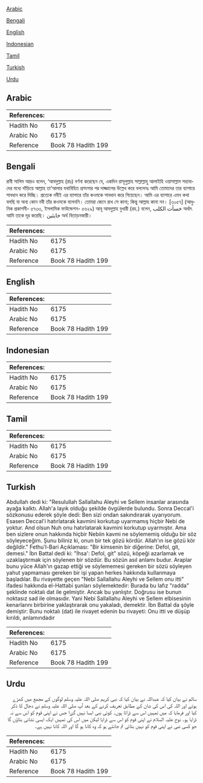 [Arabic](#arabic)

[Bengali](#bengali)

[English](#english)

[Indonesian](#indonesian)

[Tamil](#tamil)

[Turkish](#turkish)

[Urdu](#urdu)

## Arabic


<div dir="rtl" lang="ar" style={{fontSize:'larger',backgroundColor:'#f8f9fa',padding:20}}>

</div>
<div style={{backgroundColor:'#f8f9fa',padding:20, marginBottom: 10}}><table> <thead> <tr> <th>References:</th> <th></th> </tr> </thead> <tbody><tr><td>Hadith No</td><td>6175</td></tr><tr><td>Arabic No</td><td>6175</td></tr><tr><td>Reference</td><td>Book 78 Hadith 199</td></tr></tbody></table></div>

## Bengali


<div dir="ltr" lang="bn" style={{fontSize:'larger',backgroundColor:'#f8f9fa',padding:20}}>
রাবী সালিম আরও বলেন, ‘আবদুল্লাহ (রাঃ) বর্ণনা করেছেন যে, একদিন রাসূলুল্লাহ সাল্লাল্লাহু আলাইহি ওয়াসাল্লাম সহাবাদের মধ্যে দাঁড়িয়ে আল্লাহ তা‘আলার যথাবিহিত প্রশংসার পর দাজ্জালের উল্লেখ করে বললেনঃ আমি তোমাদের তার ব্যাপারে সাবধান করে দিচ্ছি। প্রত্যেক নবীই এর ব্যাপারে তাঁর কওমকে সাবধান করে গিয়েছেন। আমি এর ব্যাপারে এমন কথা বলছি যা অন্য কোন নবী তাঁর কওমকে বলেননি। তোমরা জেনে রাখ সে কানা; কিন্তু আল্লাহ কানা নন। [৩০৫৭] (আধুনিক প্রকাশনী- ৫৭৩৩, ইসলামিক ফাউন্ডেশন- ৫৬২৯) আবূ আবদুল্লাহ বুখারী (রহ.) বলেন, خسأت الكلب অর্থাৎ আমি তাকে দূর করেছি। خايئين অর্থ বিতাড়নকারী।
</div>
<div style={{backgroundColor:'#f8f9fa',padding:20, marginBottom: 10}}><table> <thead> <tr> <th>References:</th> <th></th> </tr> </thead> <tbody><tr><td>Hadith No</td><td>6175</td></tr><tr><td>Arabic No</td><td>6175</td></tr><tr><td>Reference</td><td>Book 78 Hadith 199</td></tr></tbody></table></div>

## English


<div dir="ltr" lang="en" style={{fontSize:'larger',backgroundColor:'#f8f9fa',padding:20}}>

</div>
<div style={{backgroundColor:'#f8f9fa',padding:20, marginBottom: 10}}><table> <thead> <tr> <th>References:</th> <th></th> </tr> </thead> <tbody><tr><td>Hadith No</td><td>6175</td></tr><tr><td>Arabic No</td><td>6175</td></tr><tr><td>Reference</td><td>Book 78 Hadith 199</td></tr></tbody></table></div>

## Indonesian


<div dir="ltr" lang="id" style={{fontSize:'larger',backgroundColor:'#f8f9fa',padding:20}}>

</div>
<div style={{backgroundColor:'#f8f9fa',padding:20, marginBottom: 10}}><table> <thead> <tr> <th>References:</th> <th></th> </tr> </thead> <tbody><tr><td>Hadith No</td><td>6175</td></tr><tr><td>Arabic No</td><td>6175</td></tr><tr><td>Reference</td><td>Book 78 Hadith 199</td></tr></tbody></table></div>

## Tamil


<div dir="ltr" lang="ta" style={{fontSize:'larger',backgroundColor:'#f8f9fa',padding:20}}>

</div>
<div style={{backgroundColor:'#f8f9fa',padding:20, marginBottom: 10}}><table> <thead> <tr> <th>References:</th> <th></th> </tr> </thead> <tbody><tr><td>Hadith No</td><td>6175</td></tr><tr><td>Arabic No</td><td>6175</td></tr><tr><td>Reference</td><td>Book 78 Hadith 199</td></tr></tbody></table></div>

## Turkish


<div dir="ltr" lang="tr" style={{fontSize:'larger',backgroundColor:'#f8f9fa',padding:20}}>
Abdullah dedi ki: "Resulullah Sallallahu Aleyhi ve Sellem insanlar arasında ayağa kalktı. Allah'a layık olduğu şekilde övgülerde bulundu. Sonra Deccal'i sözkonusu ederek şöyle dedi: Ben sizi ondan sakındırarak uyarıyorum. Esasen Deccal'i hatırlatarak kavmini korkutup uyarmamış hiçbir Nebi de yoktur. And olsun Nuh onu hatırlatarak kavmini korkutup uyarmıştır. Ama ben sizlere onun hakkında hiçbir Nebiin kavmi ne söylememiş olduğu bir söz söyleyeceğim. Şunu biliniz ki, onun bir tek gözü kördür. Allah'ın ise gözü kör değildir." Fethu'l-Bari Açıklaması: "Bir kimsenin bir diğerine: Defol, git, demesi." İbn Battal dedi ki: "İhsa': Defol, git" sözü, köpeği azarlamak ve uzaklaştırmak için söylenen bir sözdür. Bu sözün asıl anlamı budur. Araplar bunu yüce Allah'ın gazap ettiği ve söylememesi gereken bir sözü söyleyen yahut yapmaması gereken bir işi yapan herkes hakkında kullanmaya başladılar. Bu rivayette geçen "Nebi Sallallahu Aleyhi ve Sellem onu itti" ifadesi hakkında el-Hattabi şunları söylemektedir: Burada bu lafız "radda" şeklinde noktalı dat ile gelmiştir. Ancak bu yanlıştır. Doğrusu ise bunun noktasız sad ile olmasıdır. Yani Nebi Sallallahu Aleyhi ve Sellem elbisesinin kenarlarını birbirine yaklaştırarak onu yakaladı, demektir. İbn Battal da şöyle demiştir: Bunu noktalı (dat) ile rivayet edenin bu rivayeti: Onu itti ve düşüp kırıldı, anlamındadır
</div>
<div style={{backgroundColor:'#f8f9fa',padding:20, marginBottom: 10}}><table> <thead> <tr> <th>References:</th> <th></th> </tr> </thead> <tbody><tr><td>Hadith No</td><td>6175</td></tr><tr><td>Arabic No</td><td>6175</td></tr><tr><td>Reference</td><td>Book 78 Hadith 199</td></tr></tbody></table></div>

## Urdu


<div dir="rtl" lang="ur" style={{fontSize:'larger',backgroundColor:'#f8f9fa',padding:20}}>
سالم نے بیان کیا کہ عبداللہ نے بیان کیا کہ نبی کریم صلی اللہ علیہ وسلم لوگوں کے مجمع میں کھڑے ہوئے اور اللہ کی اس کی شان کے مطابق تعریف کرنے کے بعد آپ صلی اللہ علیہ وسلم نے دجال کا ذکر کیا اور فرمایا کہ میں تمہیں اس سے ڈراتا ہوں۔ کوئی نبی ایسا نہیں گزرا جس نے اپنی قوم کو اس سے نہ ڈرایا ہو۔ نوح علیہ السلام نے اپنی قوم کو اس سے ڈرایا لیکن میں اس کی تمہیں ایک ایسی نشانی بتاؤں گا جو کسی نبی نے اپنی قوم کو نہیں بتائی تم جانتے ہو کہ وہ کانا ہو گا اور اللہ کانا نہیں ہے۔
</div>
<div style={{backgroundColor:'#f8f9fa',padding:20, marginBottom: 10}}><table> <thead> <tr> <th>References:</th> <th></th> </tr> </thead> <tbody><tr><td>Hadith No</td><td>6175</td></tr><tr><td>Arabic No</td><td>6175</td></tr><tr><td>Reference</td><td>Book 78 Hadith 199</td></tr></tbody></table></div>